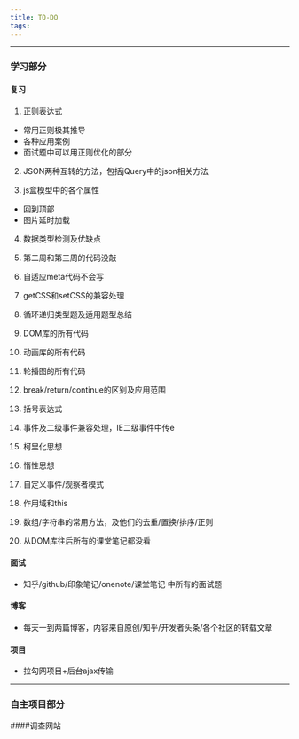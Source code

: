 ```yaml
---
title: TO-DO
tags:
---
```



***
### 学习部分

#### 复习

1. 正则表达式
* 常用正则极其推导
* 各种应用案例
* 面试题中可以用正则优化的部分

2. JSON两种互转的方法，包括jQuery中的json相关方法

3. js盒模型中的各个属性
* 回到顶部
* 图片延时加载

4. 数据类型检测及优缺点

5. 第二周和第三周的代码没敲

6. 自适应meta代码不会写

7. getCSS和setCSS的兼容处理

8. 循环递归类型题及适用题型总结

9. DOM库的所有代码

10. 动画库的所有代码

11. 轮播图的所有代码

12. break/return/continue的区别及应用范围

13. 括号表达式

14. 事件及二级事件兼容处理，IE二级事件中传e

15. 柯里化思想

16. 惰性思想

17. 自定义事件/观察者模式

18. 作用域和this

19. 数组/字符串的常用方法，及他们的去重/置换/排序/正则

20. 从DOM库往后所有的课堂笔记都没看

#### 面试

* 知乎/github/印象笔记/onenote/课堂笔记 中所有的面试题

#### 博客

* 每天一到两篇博客，内容来自原创/知乎/开发者头条/各个社区的转载文章

#### 项目

* 拉勾网项目+后台ajax传输

***

### 自主项目部分

####调查网站

